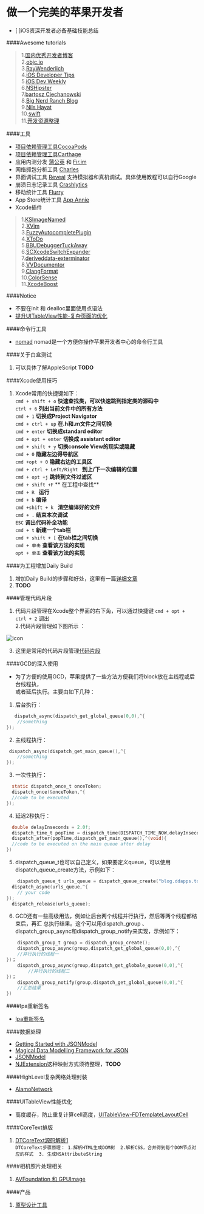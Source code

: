 做一个完美的苹果开发者
==========
- [ ]iOS资深开发者必备基础技能总结

####Awesome tutorials   
  >1.[国内优秀开发者博客](https://github.com/tangqiaoboy/iOSBlogCN)  
  >2.[objc.io](http://www.objc.io/)  
  >3.[RayWenderlich](http://www.raywenderlich.com)  
  >4.[iOS Developer Tips](http://iosdevelopertips.com)  
  >5.[iOS Dev Weekly](http://iosdevweekly.com)  
  >6.[NSHipster](http://nshipster.com)  
  >7.[bartosz Ciechanowski](http://ciechanowski.me)  
  >8.[Big Nerd Ranch Blog](http://blog.bignerdranch.com)  
  >9.[Nils Hayat](http://nilsou.com/)    
  >10.[swift](https://github.com/ddapps/Swift)  
  >11.[开发资源整理](https://github.com/lyfeyaj/awesome-resources)  

####工具
* [项目依赖管理工具CocoaPods](http://code4app.com/article/cocoapods-install-usage)   
* [项目依赖管理工具Carthage](http://www.isaced.com/post-265.html)  
* 应用内测分发 [蒲公英](http://www.pgyer.com/) 和 [Fir.im](fir.im)
* 网络抓包分析工具 [Charles](http://www.charlesproxy.com/)
* 界面调试工具 [Reveal](http://revealapp.com/)  支持模拟器和真机调试。具体使用教程可以自行Google
* 崩溃日志记录工具 [Crashlytics]()
* 移动统计工具 [Flurry]()
* App Store统计工具 [App Annie]()
*  Xcode插件   
  >1.[KSImageNamed]()  
  >2.[XVim]()  
  >3.[FuzzyAutocompletePlugin]()  
  >4.[XToDo]()  
  >5.[BBUDebuggerTuckAway]()  
  >6.[SCXcodeSwitchExpander]()  
  >7.[deriveddata-exterminator]()  
  >8.[VVDocumentor]()  
  >9.[ClangFormat]()  
  >10.[ColorSense]()  
  >11.[XcodeBoost]()

####Notice
* 不要在init 和 dealloc里面使用点语法
* [提升UITableView性能-复杂页面的优化](http://tutuge.me/2015/02/19/%E6%8F%90%E5%8D%87UITableView%E6%80%A7%E8%83%BD-%E5%A4%8D%E6%9D%82%E9%A1%B5%E9%9D%A2%E7%9A%84%E4%BC%98%E5%8C%96/)  

####命令行工具
* [nomad](http://nomad-cli.com/) nomad是一个方便你操作苹果开发者中心的命令行工具

####关于白盒测试
  1. 可以具体了解AppleScript     **TODO**

####Xcode使用技巧  
  1. Xcode常用的快捷键如下：  
     `cmd + shift + o`     **快速查找类，可以快速跳到指定类的源码中**  
     `ctrl + 6`                          **列出当前文件中的所有方法**  
     `cmd + 1`                            **切换成Project Navigator**  
     `cmd + ctrl + up`                       **在.h和.m文件之间切换**   
     `cmd + enter`                          **切换成standard editor**  
     `cmd + opt + enter`          **切换成 assistant editor**  
     `cmd + shift + y`            **切换console View的现实或隐藏**  
     `cmd + 0`                  **隐藏左边得导航区**   
     `cmd +opt + 0`             **隐藏右边的工具区**  
     `cmd + ctrl + Left/Right `    **到上/下一次编辑的位置**    
     `cmd + opt +j`            **跳转到文件过滤区**     
     `cmd + shift +F`       ** 在工程中查找**     
     `cmd + R `              **运行**   
     `cmd + b`               **编译**   
     `cmd +shift + k `        **清空编译好的文件**   
     `cmd + .`              **结束本次调试**    
     `ESC`                  **调出代码补全功能**   
     `cmd + t`              **新建一个tab栏**  
     `cmd + shift + [`       **在tab栏之间切换**    
     `cmd + 单击`            **查看该方法的实现**   
     `opt + 单击`            **查看该方法的实现**  
  
####为工程增加Daily Build

 1. 增加Daily Build的步骤和好处，这里有一篇[详细文章](http://blog.devtang.com/blog/2012/02/16/apply-daily-build-in-ios-project/)        
 2. **TODO**  


####管理代码片段

 1. 代码片段管理在Xcode整个界面的右下角，可以通过快捷键 `cmd + opt + ctrl + 2` 调出  
 2.代码片段管理如下图所示 ：   
     
 ![icon](http://ww4.sinaimg.cn/large/759d343bgw1eoym0jhlxzj20c508q3zh.jpg)  
  
 3. 这里是常用的代码片段管理[代码片段](https://github.com/ddapps/xcode_tool)  


  
####GCD的深入使用
  * 为了方便的使用GCD，苹果提供了一些方法方便我们将block放在主线程或后台线程执，  
或者延后执行。主要由如下几种：  
  1. 后台执行：
    
```swift
   dispatch_async(dispatch_get_global_queue(0,0),^{  
	//something
}); 
``` 
  2. 主线程执行：  

```swift 
 dispatch_async(dispatch_get_main_queue(),^{
	//something  
});  
```
 3. 一次性执行：  

```objective-C
  static dispatch_once_t onceToken;    
  dispatch_once(&onceToken,^{  
  //code to be executed  
});  
```
  4. 延迟2秒执行：  

```objective-C
  double delayInseconds = 2.0f;  
  dispatch_time_t popTime = dispatch_time(DISPATCH_TIME_NOW,delayInseconds * NSEC_PER_SEC);  
  dispatch_after(popTime,dispatch_get_main_queue(),^(void){  
  //code to be executed on the main queue after delay  
})  
```
  5. dispatch_queue_t也可以自己定义，如果要定义queue，可以使用dispatch_queue_create方法，示例如下：  

```objective-C  
	dispatch_queue_t urls_queue = dispatch_queue_create("blog.ddapps.tolly",NULL);  
  dispatch_async(urls_queue,^{  
	// your code  
});  
  dispatch_release(urls_queue);
```
  
  6. GCD还有一些高级用法，例如让后台两个线程并行执行，然后等两个线程都结束后，再汇  总执行结果。这个可以用dispatch_group 、dispatch_group_async和dispatch_group_notify来实现，示例如下：  
```objective-C
	dispatch_group_t group = dispatch_group_create();  
	dispatch_group_async(group,dispatch_get_global_queue(0,0),^{  
	//并行执行的线程一  
})；  
	dispatch_group_async(group,dispatch_get_globale_queue(0,0),^{  
        //并行执行的线程二  
})；    
	dispatch_group_notify(group,dispatch_get_global_queue(0,0),^{  
	//汇总结果  
})  
```

####Ipa重新签名
* [Ipa重新签名](http://blog.csdn.net/cdztop/article/details/17334487)  

####数据处理  
* [Getting Started with JSONModel](http://code.tutsplus.com/tutorials/getting-started-with-jsonmodel--cms-19840)  
* [Magical Data Modelling Framework for JSON](https://github.com/icanzilb/JSONModel/blob/master/README.md#magical-data-modelling-framework-for-json)  
* [JSONModel](https://github.com/icanzilb/JSONModel)
* [NJExtension](https://github.com/CoderMJLee/MJExtension)这种映射方式须待整理，**TODO**

####HighLevel复杂网络处理封装
* [AlamoNetwork](https://github.com/ddapps/AlamoNetwork)  

####UITableView性能优化
* 高度缓存，防止重复计算cell高度，[UITableView-FDTemplateLayoutCell](https://github.com/forkingdog/UITableView-FDTemplateLayoutCell) 

####CoreText排版
1. [DTCoreText源码解析1](http://blog.cnbang.net/tech/2630/)  
    `DTCoreText步骤原理： 1.解析HTML生成DOM树  2.解析CSS，合并得到每个DOM节点对应的样式  3. 生成NSAttributeString`  


####相机照片处理相关
1. [AVFoundation 和 GPUImage](http://wang9262.github.io/blog/2014/08/26/avfoundation-related/)


####产品
1. [原型设计工具](https://墨刀.com)
